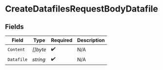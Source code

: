 # CreateDatafilesRequestBodyDatafile


## Fields

| Field              | Type               | Required           | Description        |
| ------------------ | ------------------ | ------------------ | ------------------ |
| `Content`          | *[]byte*           | :heavy_check_mark: | N/A                |
| `Datafile`         | *string*           | :heavy_check_mark: | N/A                |